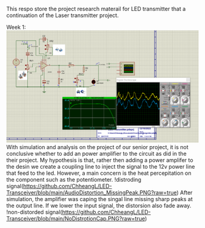 This respo store the project research materail for LED transmitter that a continuation of the Laser transmitter project.

Week 1:
  ![alt text](https://github.com/ChheangL/LED-Transceiver/blob/main/Trasmitter%20Laser%20Simulation.PNG?raw=true)
  With simulation and analysis on the project of our senior project, it is not conclusive whether to add an power amplifier to the circuit as did in the their project. 
  My hypothesis is that, rather then adding a power amplifer to the desin we create a coupling line to inject the signal to the 12v power line that feed to the led. 
  However, a main concern is the heat percepitation on the component such as the potentiometer.
  !distroding signal(https://github.com/ChheangL/LED-Transceiver/blob/main/AudioDistortion_MissingPeak.PNG?raw=true)
  After simulation, the amplifier was caping the singal line missing sharp peaks at the output line.
  If we lower the input signal, the distorsion also fade away.
  !non-distorded signal(https://github.com/ChheangL/LED-Transceiver/blob/main/NoDistrotionCap.PNG?raw=true)
